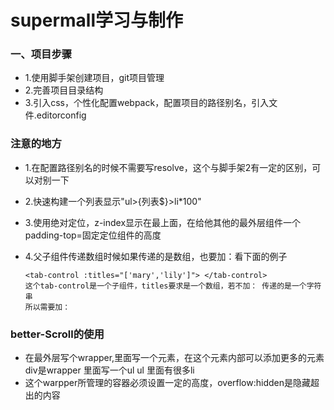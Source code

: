 #           supermall学习与制作
### 一、项目步骤
- 1.使用脚手架创建项目，git项目管理
- 2.完善项目目录结构
- 3.引入css，个性化配置webpack，配置项目的路径别名，引入文件.editorconfig




### 注意的地方
- 1.在配置路径别名的时候不需要写resolve，这个与脚手架2有一定的区别，可以对别一下

- 2.快速构建一个列表显示"ul>{列表$}>li*100"

- 3.使用绝对定位，z-index显示在最上面，在给他其他的最外层组件一个padding-top=固定定位组件的高度

- 4.父子组件传递数组时候如果传递的是数组，也要加：看下面的例子

  ```text
  <tab-control :titles="['mary','lily']"> </tab-control> 
  这个tab-control是一个子组件，titles要求是一个数组，若不加： 传递的是一个字符串
  所以需要加：
  ```
 ### better-Scroll的使用
 - 在最外层写个wrapper,里面写一个元素，在这个元素内部可以添加更多的元素div是wrapper 里面写一个ul ul 里面有很多li
 - 这个warpper所管理的容器必须设置一定的高度，overflow:hidden是隐藏超出的内容
```html

```
  

  

